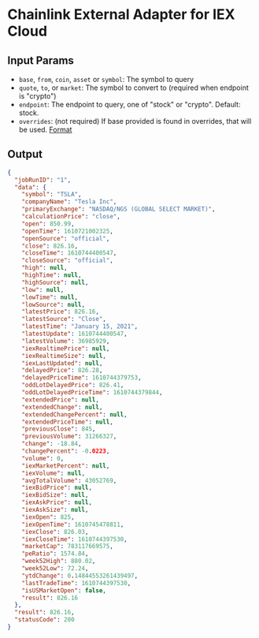 # Chainlink External Adapter for IEX Cloud

## Input Params

- `base`, `from`, `coin`, `asset` or `symbol`: The symbol to query
- `quote`, `to`, or `market`: The symbol to convert to (required when endpoint is "crypto")
- `endpoint`: The endpoint to query, one of "stock" or "crypto". Default: stock.
- `overrides`: (not required) If base provided is found in overrides, that will be used. [Format](../../core/bootstrap/src/lib/external-adapter/overrides/presetSymbols.json)

## Output

```json
{
  "jobRunID": "1",
  "data": {
    "symbol": "TSLA",
    "companyName": "Tesla Inc",
    "primaryExchange": "NASDAQ/NGS (GLOBAL SELECT MARKET)",
    "calculationPrice": "close",
    "open": 850.99,
    "openTime": 1610721002325,
    "openSource": "official",
    "close": 826.16,
    "closeTime": 1610744400547,
    "closeSource": "official",
    "high": null,
    "highTime": null,
    "highSource": null,
    "low": null,
    "lowTime": null,
    "lowSource": null,
    "latestPrice": 826.16,
    "latestSource": "Close",
    "latestTime": "January 15, 2021",
    "latestUpdate": 1610744400547,
    "latestVolume": 36985929,
    "iexRealtimePrice": null,
    "iexRealtimeSize": null,
    "iexLastUpdated": null,
    "delayedPrice": 826.28,
    "delayedPriceTime": 1610744379753,
    "oddLotDelayedPrice": 826.41,
    "oddLotDelayedPriceTime": 1610744379844,
    "extendedPrice": null,
    "extendedChange": null,
    "extendedChangePercent": null,
    "extendedPriceTime": null,
    "previousClose": 845,
    "previousVolume": 31266327,
    "change": -18.84,
    "changePercent": -0.0223,
    "volume": 0,
    "iexMarketPercent": null,
    "iexVolume": null,
    "avgTotalVolume": 43052769,
    "iexBidPrice": null,
    "iexBidSize": null,
    "iexAskPrice": null,
    "iexAskSize": null,
    "iexOpen": 825,
    "iexOpenTime": 1610745478811,
    "iexClose": 826.03,
    "iexCloseTime": 1610744397530,
    "marketCap": 783117669575,
    "peRatio": 1574.84,
    "week52High": 880.02,
    "week52Low": 72.24,
    "ytdChange": 0.14844553261439497,
    "lastTradeTime": 1610744397530,
    "isUSMarketOpen": false,
    "result": 826.16
  },
  "result": 826.16,
  "statusCode": 200
}
```
